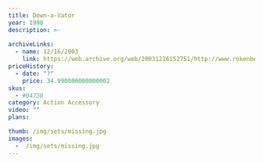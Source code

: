 ```yaml
---
title: Down-a-Vator
year: 1998
description: >-
  
archiveLinks:
  - name: 12/16/2003
    link: https://web.archive.org/web/20031216152751/http://www.rokenbok.com/catalog/pd_aa_down_vator.html
priceHistory:
  - date: "?"
    price: 34.990000000000002
skus:
  - #04730
category: Action Accessory
video: ""
plans:

thumb: /img/sets/missing.jpg
images:
  -  /img/sets/missing.jpg
---
```

